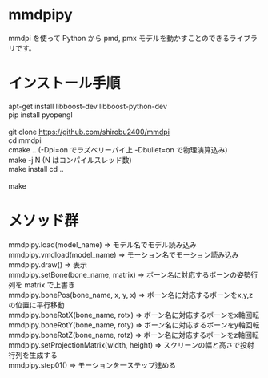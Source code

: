 ﻿# mmdpipy
 mmdpi を使って Python から pmd, pmx モデルを動かすことのできるライブラリです。
 
 # インストール手順
apt-get install libboost-dev libboost-python-dev<br>
pip install pyopengl<br>
<br>
git clone https://github.com/shirobu2400/mmdpi<br>
cd mmdpi<br>
cmake .. (-Dpi=on でラズベリーパイ上 -Dbullet=on で物理演算込み)<br>
make -j N (N はコンパイルスレッド数)<br>
make install 
cd ..<br>
<br>
make<br>

# メソッド群
mmdpipy.load(model_name) => モデル名でモデル読み込み<br>
mmdpipy.vmdload(model_name) => モーション名でモーション読み込み<br>
mmdpipy.draw() => 表示<br>
mmdpipy.setBone(bone_name, matrix) => ボーン名に対応するボーンの姿勢行列を matrix で上書き<br>
mmdpipy.bonePos(bone_name, x, y, x) => ボーン名に対応するボーンをx,y,z の位置に平行移動<br>
mmdpipy.boneRotX(bone_name, rotx) => ボーン名に対応するボーンをx軸回転<br>
mmdpipy.boneRotY(bone_name, roty) => ボーン名に対応するボーンをy軸回転<br>
mmdpipy.boneRotZ(bone_name, rotz) => ボーン名に対応するボーンをz軸回転<br>
mmdpipy.setProjectionMatrix(width, height) => スクリーンの幅と高さで投射行列を生成する<br>
mmdpipy.step01() => モーションを一ステップ進める<br>
